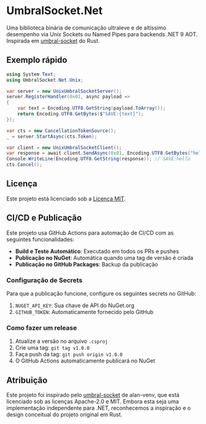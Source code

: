 # UmbralSocket.Net

Uma biblioteca binária de comunicação ultraleve e de altíssimo desempenho via Unix Sockets ou Named Pipes para backends .NET 9 AOT. Inspirada em [umbral-socket](https://github.com/alan-venv/umbral-socket) do Rust.

## Exemplo rápido

```csharp
using System.Text;
using UmbralSocket.Net.Unix;

var server = new UnixUmbralSocketServer();
server.RegisterHandler(0x01, async payload =>
{
    var text = Encoding.UTF8.GetString(payload.ToArray());
    return Encoding.UTF8.GetBytes($"SAVE:{text}");
});

var cts = new CancellationTokenSource();
_ = server.StartAsync(cts.Token);

var client = new UnixUmbralSocketClient();
var response = await client.SendAsync(0x01, Encoding.UTF8.GetBytes("hello"));
Console.WriteLine(Encoding.UTF8.GetString(response)); // SAVE:hello
cts.Cancel();
```

## Licença

Este projeto está licenciado sob a [Licença MIT](LICENSE).

## CI/CD e Publicação

Este projeto usa GitHub Actions para automação de CI/CD com as seguintes funcionalidades:

- **Build e Teste Automático**: Executado em todos os PRs e pushes
- **Publicação no NuGet**: Automática quando uma tag de versão é criada
- **Publicação no GitHub Packages**: Backup da publicação

### Configuração de Secrets

Para que a publicação funcione, configure os seguintes secrets no GitHub:

1. `NUGET_API_KEY`: Sua chave de API do NuGet.org
2. `GITHUB_TOKEN`: Automaticamente fornecido pelo GitHub

### Como fazer um release

1. Atualize a versão no arquivo `.csproj`
2. Crie uma tag: `git tag v1.0.0`
3. Faça push da tag: `git push origin v1.0.0`
4. O GitHub Actions automaticamente publicará no NuGet

## Atribuição

Este projeto foi inspirado pelo [umbral-socket](https://github.com/alan-venv/umbral-socket) de alan-venv, que está licenciado sob as licenças Apache-2.0 e MIT. Embora esta seja uma implementação independente para .NET, reconhecemos a inspiração e o design conceitual do projeto original em Rust.
